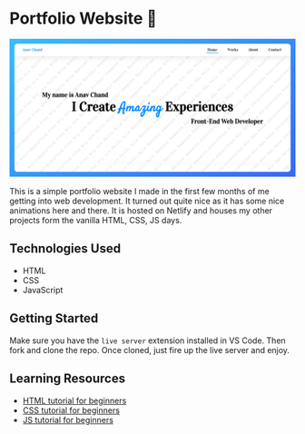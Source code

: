 # Portfolio Website 🙋

![hero](https://github.com/anav5704/Portfolio/blob/main/docs/portfolio.png)

This is a simple portfolio website I made in the first few months of me getting into web development. It turned out quite nice as it has some nice animations here and there. It is hosted on Netlify and houses my other projects form the vanilla HTML, CSS, JS days.

## Technologies Used

- HTML
- CSS
- JavaScript

## Getting Started

Make sure you have the ```live server``` extension installed in VS Code. Then fork and clone the repo. Once cloned, just fire up the live server and enjoy.

## Learning Resources

- [HTML tutorial for beginners](https://www.youtube.com/watch?v=kUMe1FH4CHE)
- [CSS tutorial for beginners](https://www.youtube.com/watch?v=OXGznpKZ_sA)
- [JS tutorial for beginners](https://www.youtube.com/watch?v=PkZNo7MFNFg&t=296s)


